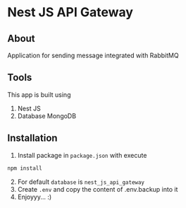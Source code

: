 # Nest JS API Gateway

## About

Application for sending message integrated with RabbitMQ

## Tools

This app is built using

1. Nest JS
2. Database MongoDB

## Installation

1. Install package in `package.json` with execute

```bash
npm install
```

2. For default `database` is `nest_js_api_gateway`
3. Create `.env` and copy the content of .env.backup into it
4. Enjoyyy... :)
